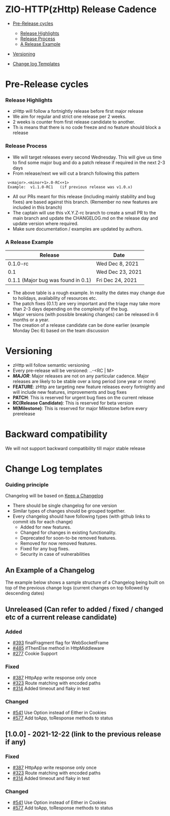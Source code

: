 # ZIO-HTTP(zHttp) Release Cadence

- [Pre-Release cycles](#pre-release-cycles)
    - [Release Highlights](#release-highlights)
    - [Release Process](#release-process)
    - [A Release Example](#a-release-example)

- [Versioning](#versioning)
- [Change log Templates](#change-log-templates-wip---example-will-be-added)

# Pre-Release cycles

### Release Highlights
* zHttp will follow a fortnightly release before first major release
* We aim for regular and strict one release per 2 weeks.
* 2 weeks is counter from first release candidate to another.
* Th is means that there is no code freeze and no feature should block a release

### Release Process
* We will target releases every second Wednesday. This will give us time to find some major bug and do a patch release if required in the next 2-3 days
* From release/next we will cut a branch following this pattern 	
```  
 v<major>.<minor+1>.0-RC<+1>
 Example:  v1.1.0-RC1   (if previous release was v1.0.x) 
```
* All our PRs meant for this release (including mainly stability and bug fixes) are based against this branch. (Remember no new features are included in this branch)
* The captain will use this vX.Y.Z-rc branch to create a small PR to the main branch and update the CHANGELOG.md on the release day and update version where required.
* Make sure documentation / examples are updated by authors.

### A Release Example
| **Release**    | **Date**         |
| ----------- | ----------- |
| 0.1.0-rc      | Wed Dec 8, 2021       |
| 0.1   | Wed Dec 23, 2021        |
| 0.1.1 (Major bug was found in 0.1)| Fri Dec 24, 2021|

* The above table is a rough example. In reality the dates may change due to holidays, availability of resources etc.
* The patch fixes (0.1.1) are very important and the triage may take more than 2-3 days depending on the complexity of the bug.
* Major versions (with possible breaking changes) can be released in 6 months or a year.
* The creation of a release candidate can be done earlier (example Monday Dec 6)  based on the team discussion

# Versioning
* zHttp will follow semantic versioning
* Every pre-release will be versioned: <MAJOR>.<FEATURE>.<PATCH>-<RC | M>
* ***MAJOR***: Major releases are not on any particular cadence. Major releases are likely to be stable over a long period (one year or more)
* **FEATURE**: zHttp are targeting new feature releases every fortnightly and will include new features, improvements and bug fixes
* **PATCH**: This is reserved for urgent bug fixes on the current release
* **RC(Release Candidate)**: This is reserved for beta version
* **M(Milestone)**: This is reserved for major Milestone before every prerelease

# Backward compatibility
We will not support backward compatibility till major stable release

# Change Log templates 
### Guiding principle

Changelog will be based on [Keep a Changelog](http://keepachangelog.com/en/1.0.0/)
* There should be single changelog for one version
* Similar types of changes should be grouped together.
* Every changelog should have following types (with github links to commit ids for each change)
  * Added for new features.
  * Changed for changes in existing functionality.
  * Deprecated for soon-to-be removed features.
  * Removed for now removed features.
  * Fixed for any bug fixes.
  * Security in case of vulnerabilities
    
## An Example of a Changelog
The example below shows a sample structure of a Changelog being built on top of the previous change logs (current changes on top followed by descending dates)     

## Unreleased (Can refer to added / fixed / changed etc of a current release candidate)

### Added

- [#393](https://github.com/dream11/zio-http/pull/393) finalFragment flag for WebSocketFrame 
- [#485](https://github.com/dream11/zio-http/pull/485) ifThenElse method in HttpMiddleware
- [#277](https://github.com/dream11/zio-http/pull/277) Cookie Support

### Fixed

- [#387](https://github.com/dream11/zio-http/pull/387) HttpApp write response only once
- [#323](https://github.com/dream11/zio-http/pull/323) Route matching with encoded paths
- [#314](https://github.com/dream11/zio-http/pull/314) Added timeout and flaky in test

### Changed

- [#541](https://github.com/dream11/zio-http/pull/541) Use Option instead of Either in Cookies
- [#577](https://github.com/dream11/zio-http/pull/577) Add toApp, toResponse methods to status

## [1.0.0] - 2021-12-22 (link to the previous release if any) 

### Fixed

- [#387](https://github.com/dream11/zio-http/pull/387) HttpApp write response only once
- [#323](https://github.com/dream11/zio-http/pull/323) Route matching with encoded paths
- [#314](https://github.com/dream11/zio-http/pull/314) Added timeout and flaky in test

### Changed

- [#541](https://github.com/dream11/zio-http/pull/541) Use Option instead of Either in Cookies
- [#577](https://github.com/dream11/zio-http/pull/577) Add toApp, toResponse methods to status
    

